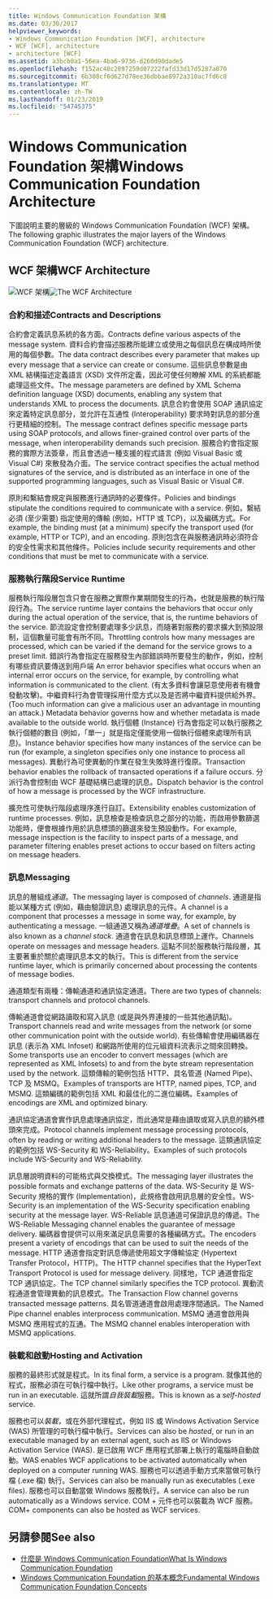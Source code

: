 ```yaml
---
title: Windows Communication Foundation 架構
ms.date: 03/30/2017
helpviewer_keywords:
- Windows Communication Foundation [WCF], architecture
- WCF [WCF], architecture
- architecture [WCF]
ms.assetid: a3bcb0a1-56ea-4ba6-9736-d260d90dade5
ms.openlocfilehash: f152ac48c2897259d07222fafd33d17d5287a870
ms.sourcegitcommit: 6b308cf6d627d78ee36dbbae8972a310ac7fd6c8
ms.translationtype: MT
ms.contentlocale: zh-TW
ms.lasthandoff: 01/23/2019
ms.locfileid: "54745375"
---
```

# <a name="windows-communication-foundation-architecture"></a><span data-ttu-id="74dd5-102">Windows Communication Foundation 架構</span><span class="sxs-lookup"><span data-stu-id="74dd5-102">Windows Communication Foundation Architecture</span></span>
<span data-ttu-id="74dd5-103">下圖說明主要的層級的 Windows Communication Foundation (WCF) 架構。</span><span class="sxs-lookup"><span data-stu-id="74dd5-103">The following graphic illustrates the major layers of the Windows Communication Foundation (WCF) architecture.</span></span>  
  
## <a name="wcf-architecture"></a><span data-ttu-id="74dd5-104">WCF 架構</span><span class="sxs-lookup"><span data-stu-id="74dd5-104">WCF Architecture</span></span>  
 <span data-ttu-id="74dd5-105">![WCF 架構](../../../docs/framework/wcf/media/wcf-architecture.gif "WCF_Architecture")</span><span class="sxs-lookup"><span data-stu-id="74dd5-105">![The WCF Architecture](../../../docs/framework/wcf/media/wcf-architecture.gif "WCF_Architecture")</span></span>  
  
### <a name="contracts-and-descriptions"></a><span data-ttu-id="74dd5-106">合約和描述</span><span class="sxs-lookup"><span data-stu-id="74dd5-106">Contracts and Descriptions</span></span>  
 <span data-ttu-id="74dd5-107">合約會定義訊息系統的各方面。</span><span class="sxs-lookup"><span data-stu-id="74dd5-107">Contracts define various aspects of the message system.</span></span> <span data-ttu-id="74dd5-108">資料合約會描述服務所能建立或使用之每個訊息在構成時所使用的每個參數。</span><span class="sxs-lookup"><span data-stu-id="74dd5-108">The data contract describes every parameter that makes up every message that a service can create or consume.</span></span> <span data-ttu-id="74dd5-109">這些訊息參數是由 XML 結構描述定義語言 (XSD) 文件所定義，因此可使任何瞭解 XML 的系統都能處理這些文件。</span><span class="sxs-lookup"><span data-stu-id="74dd5-109">The message parameters are defined by XML Schema definition language (XSD) documents, enabling any system that understands XML to process the documents.</span></span> <span data-ttu-id="74dd5-110">訊息合約會使用 SOAP 通訊協定來定義特定訊息部分，並允許在互通性 (Interoperability) 要求時對訊息的部分進行更精細的控制。</span><span class="sxs-lookup"><span data-stu-id="74dd5-110">The message contract defines specific message parts using SOAP protocols, and allows finer-grained control over parts of the message, when interoperability demands such precision.</span></span> <span data-ttu-id="74dd5-111">服務合約會指定服務的實際方法簽章，而且會透過一種支援的程式語言 (例如 Visual Basic 或 Visual C#) 來散發為介面。</span><span class="sxs-lookup"><span data-stu-id="74dd5-111">The service contract specifies the actual method signatures of the service, and is distributed as an interface in one of the supported programming languages, such as Visual Basic or Visual C#.</span></span>  
  
 <span data-ttu-id="74dd5-112">原則和繫結會規定與服務進行通訊時的必要條件。</span><span class="sxs-lookup"><span data-stu-id="74dd5-112">Policies and bindings stipulate the conditions required to communicate with a service.</span></span>  <span data-ttu-id="74dd5-113">例如，繫結必須 (至少需要) 指定使用的傳輸 (例如，HTTP 或 TCP)，以及編碼方式。</span><span class="sxs-lookup"><span data-stu-id="74dd5-113">For example, the binding must (at a minimum) specify the transport used (for example, HTTP or TCP), and an encoding.</span></span> <span data-ttu-id="74dd5-114">原則包含在與服務通訊時必須符合的安全性需求和其他條件。</span><span class="sxs-lookup"><span data-stu-id="74dd5-114">Policies include security requirements and other conditions that must be met to communicate with a service.</span></span>  
  
### <a name="service-runtime"></a><span data-ttu-id="74dd5-115">服務執行階段</span><span class="sxs-lookup"><span data-stu-id="74dd5-115">Service Runtime</span></span>  
 <span data-ttu-id="74dd5-116">服務執行階段層包含只會在服務之實際作業期間發生的行為，也就是服務的執行階段行為。</span><span class="sxs-lookup"><span data-stu-id="74dd5-116">The service runtime layer contains the behaviors that occur only during the actual operation of the service, that is, the runtime behaviors of the service.</span></span> <span data-ttu-id="74dd5-117">節流設定會控制要處理多少訊息，而隨著對服務的要求擴大到預設限制，這個數量可能會有所不同。</span><span class="sxs-lookup"><span data-stu-id="74dd5-117">Throttling controls how many messages are processed, which can be varied if the demand for the service grows to a preset limit.</span></span> <span data-ttu-id="74dd5-118">錯誤行為會指定在服務發生內部錯誤時所要發生的動作，例如，控制有哪些資訊要傳送到用戶端 </span><span class="sxs-lookup"><span data-stu-id="74dd5-118">An error behavior specifies what occurs when an internal error occurs on the service, for example, by controlling what information is communicated to the client.</span></span> <span data-ttu-id="74dd5-119">(有太多資料會讓惡意使用者有機會發動攻擊)。中繼資料行為會管理採用什麼方式以及是否將中繼資料提供給外界。</span><span class="sxs-lookup"><span data-stu-id="74dd5-119">(Too much information can give a malicious user an advantage in mounting an attack.) Metadata behavior governs how and whether metadata is made available to the outside world.</span></span> <span data-ttu-id="74dd5-120">執行個體 (Instance) 行為會指定可以執行服務之執行個體的數目 (例如，「單一」就是指定僅能使用一個執行個體來處理所有訊息)。</span><span class="sxs-lookup"><span data-stu-id="74dd5-120">Instance behavior specifies how many instances of the service can be run (for example, a singleton specifies only one instance to process all messages).</span></span> <span data-ttu-id="74dd5-121">異動行為可使異動的作業在發生失敗時進行復原。</span><span class="sxs-lookup"><span data-stu-id="74dd5-121">Transaction behavior enables the rollback of transacted operations if a failure occurs.</span></span> <span data-ttu-id="74dd5-122">分派行為會控制由 WCF 基礎結構已處理的訊息。</span><span class="sxs-lookup"><span data-stu-id="74dd5-122">Dispatch behavior is the control of how a message is processed by the WCF infrastructure.</span></span>  
  
 <span data-ttu-id="74dd5-123">擴充性可使執行階段處理序進行自訂。</span><span class="sxs-lookup"><span data-stu-id="74dd5-123">Extensibility enables customization of runtime processes.</span></span> <span data-ttu-id="74dd5-124">例如，訊息檢查是檢查訊息之部分的功能，而啟用參數篩選功能時，便會根據作用於訊息標頭的篩選來發生預設動作。</span><span class="sxs-lookup"><span data-stu-id="74dd5-124">For example, message inspection is the facility to inspect parts of a message, and parameter filtering enables preset actions to occur based on filters acting on message headers.</span></span>  
  
### <a name="messaging"></a><span data-ttu-id="74dd5-125">訊息</span><span class="sxs-lookup"><span data-stu-id="74dd5-125">Messaging</span></span>  
 <span data-ttu-id="74dd5-126">訊息的層組成*通道*。</span><span class="sxs-lookup"><span data-stu-id="74dd5-126">The messaging layer is composed of *channels*.</span></span> <span data-ttu-id="74dd5-127">通道是指能以某種方式 (例如，藉由驗證訊息) 處理訊息的元件。</span><span class="sxs-lookup"><span data-stu-id="74dd5-127">A channel is a component that processes a message in some way, for example, by authenticating a message.</span></span> <span data-ttu-id="74dd5-128">一組通道又稱為*通道堆疊*。</span><span class="sxs-lookup"><span data-stu-id="74dd5-128">A set of channels is also known as a *channel stack*.</span></span> <span data-ttu-id="74dd5-129">通道會在訊息和訊息標頭上運作。</span><span class="sxs-lookup"><span data-stu-id="74dd5-129">Channels operate on messages and message headers.</span></span> <span data-ttu-id="74dd5-130">這點不同於服務執行階段層，其主要著重於關於處理訊息本文的執行。</span><span class="sxs-lookup"><span data-stu-id="74dd5-130">This is different from the service runtime layer, which is primarily concerned about processing the contents of message bodies.</span></span>  
  
 <span data-ttu-id="74dd5-131">通道類型有兩種：傳輸通道和通訊協定通道。</span><span class="sxs-lookup"><span data-stu-id="74dd5-131">There are two types of channels: transport channels and protocol channels.</span></span>  
  
 <span data-ttu-id="74dd5-132">傳輸通道會從網路讀取和寫入訊息 (或是與外界連接的一些其他通訊點)。</span><span class="sxs-lookup"><span data-stu-id="74dd5-132">Transport channels read and write messages from the network (or some other communication point with the outside world).</span></span> <span data-ttu-id="74dd5-133">有些傳輸會使用編碼器在訊息 (表示為 XML Infoset) 和網路所使用的位元組資料流表示之間來回轉換。</span><span class="sxs-lookup"><span data-stu-id="74dd5-133">Some transports use an encoder to convert messages (which are represented as XML Infosets) to and from the byte stream representation used by the network.</span></span> <span data-ttu-id="74dd5-134">這類傳輸的範例包括 HTTP、具名管道 (Named Pipe)、TCP 及 MSMQ。</span><span class="sxs-lookup"><span data-stu-id="74dd5-134">Examples of transports are HTTP, named pipes, TCP, and MSMQ.</span></span> <span data-ttu-id="74dd5-135">這類編碼的範例包括 XML 和最佳化的二進位編碼。</span><span class="sxs-lookup"><span data-stu-id="74dd5-135">Examples of encodings are XML and optimized binary.</span></span>  
  
 <span data-ttu-id="74dd5-136">通訊協定通道會實作訊息處理通訊協定，而此通常是藉由讀取或寫入訊息的額外標頭來完成。</span><span class="sxs-lookup"><span data-stu-id="74dd5-136">Protocol channels implement message processing protocols, often by reading or writing additional headers to the message.</span></span> <span data-ttu-id="74dd5-137">這類通訊協定的範例包括 WS-Security 和 WS-Reliability。</span><span class="sxs-lookup"><span data-stu-id="74dd5-137">Examples of such protocols include WS-Security and WS-Reliability.</span></span>  
  
 <span data-ttu-id="74dd5-138">訊息層說明資料的可能格式與交換模式。</span><span class="sxs-lookup"><span data-stu-id="74dd5-138">The messaging layer illustrates the possible formats and exchange patterns of the data.</span></span> <span data-ttu-id="74dd5-139">WS-Security 是 WS-Security 規格的實作 (Implementation)，此規格會啟用訊息層的安全性。</span><span class="sxs-lookup"><span data-stu-id="74dd5-139">WS-Security is an implementation of the WS-Security specification enabling security at the message layer.</span></span> <span data-ttu-id="74dd5-140">WS-Reliable 訊息通道可保證訊息的傳遞。</span><span class="sxs-lookup"><span data-stu-id="74dd5-140">The WS-Reliable Messaging channel enables the guarantee of message delivery.</span></span> <span data-ttu-id="74dd5-141">編碼器會提供可以用來滿足訊息需要的各種編碼方式。</span><span class="sxs-lookup"><span data-stu-id="74dd5-141">The encoders present a variety of encodings that can be used to suit the needs of the message.</span></span> <span data-ttu-id="74dd5-142">HTTP 通道會指定對訊息傳遞使用超文字傳輸協定 (Hypertext Transfer Protocol，HTTP)。</span><span class="sxs-lookup"><span data-stu-id="74dd5-142">The HTTP channel specifies that the HyperText Transport Protocol is used for message delivery.</span></span> <span data-ttu-id="74dd5-143">同樣地，TCP 通道會指定 TCP 通訊協定。</span><span class="sxs-lookup"><span data-stu-id="74dd5-143">The TCP channel similarly specifies the TCP protocol.</span></span> <span data-ttu-id="74dd5-144">異動流程通道會管理異動的訊息模式。</span><span class="sxs-lookup"><span data-stu-id="74dd5-144">The Transaction Flow channel governs transacted message patterns.</span></span> <span data-ttu-id="74dd5-145">具名管道通道會啟用處理序間通訊。</span><span class="sxs-lookup"><span data-stu-id="74dd5-145">The Named Pipe channel enables interprocess communication.</span></span> <span data-ttu-id="74dd5-146">MSMQ 通道會啟用與 MSMQ 應用程式的互通。</span><span class="sxs-lookup"><span data-stu-id="74dd5-146">The MSMQ channel enables interoperation with MSMQ applications.</span></span>  
  
### <a name="hosting-and-activation"></a><span data-ttu-id="74dd5-147">裝載和啟動</span><span class="sxs-lookup"><span data-stu-id="74dd5-147">Hosting and Activation</span></span>  
 <span data-ttu-id="74dd5-148">服務的最終形式就是程式。</span><span class="sxs-lookup"><span data-stu-id="74dd5-148">In its final form, a service is a program.</span></span> <span data-ttu-id="74dd5-149">就像其他的程式，服務必須在可執行檔中執行。</span><span class="sxs-lookup"><span data-stu-id="74dd5-149">Like other programs, a service must be run in an executable.</span></span> <span data-ttu-id="74dd5-150">這就所謂*自我裝載*服務。</span><span class="sxs-lookup"><span data-stu-id="74dd5-150">This is known as a *self-hosted* service.</span></span>  
  
 <span data-ttu-id="74dd5-151">服務也可以*裝載*，或在外部代理程式，例如 IIS 或 Windows Activation Service (WAS) 所管理的可執行檔中執行。</span><span class="sxs-lookup"><span data-stu-id="74dd5-151">Services can also be *hosted*, or run in an executable managed by an external agent, such as IIS or Windows Activation Service (WAS).</span></span> <span data-ttu-id="74dd5-152">是已啟用 WCF 應用程式部署上執行的電腦時自動啟動。</span><span class="sxs-lookup"><span data-stu-id="74dd5-152">WAS enables WCF applications to be activated automatically when deployed on a computer running WAS.</span></span> <span data-ttu-id="74dd5-153">服務也可以透過手動方式來當做可執行檔 (.exe 檔) 執行。</span><span class="sxs-lookup"><span data-stu-id="74dd5-153">Services can also be manually run as executables (.exe files).</span></span> <span data-ttu-id="74dd5-154">服務也可以自動當做 Windows 服務執行。</span><span class="sxs-lookup"><span data-stu-id="74dd5-154">A service can also be run automatically as a Windows service.</span></span> <span data-ttu-id="74dd5-155">COM + 元件也可以裝載為 WCF 服務。</span><span class="sxs-lookup"><span data-stu-id="74dd5-155">COM+ components can also be hosted as WCF services.</span></span>  
  
## <a name="see-also"></a><span data-ttu-id="74dd5-156">另請參閱</span><span class="sxs-lookup"><span data-stu-id="74dd5-156">See also</span></span>
- [<span data-ttu-id="74dd5-157">什麼是 Windows Communication Foundation</span><span class="sxs-lookup"><span data-stu-id="74dd5-157">What Is Windows Communication Foundation</span></span>](../../../docs/framework/wcf/whats-wcf.md)
- [<span data-ttu-id="74dd5-158">Windows Communication Foundation 的基本概念</span><span class="sxs-lookup"><span data-stu-id="74dd5-158">Fundamental Windows Communication Foundation Concepts</span></span>](../../../docs/framework/wcf/fundamental-concepts.md)

